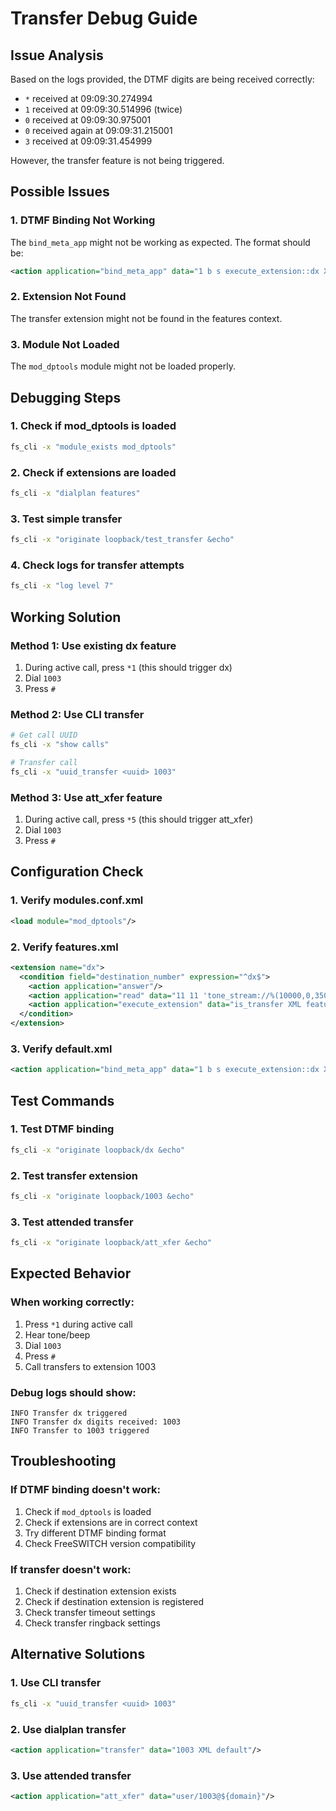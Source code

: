 # Transfer Debug Guide

## Issue Analysis
Based on the logs provided, the DTMF digits are being received correctly:
- `*` received at 09:09:30.274994
- `1` received at 09:09:30.514996 (twice)
- `0` received at 09:09:30.975001
- `0` received again at 09:09:31.215001
- `3` received at 09:09:31.454999

However, the transfer feature is not being triggered.

## Possible Issues

### 1. DTMF Binding Not Working
The `bind_meta_app` might not be working as expected. The format should be:
```xml
<action application="bind_meta_app" data="1 b s execute_extension::dx XML features"/>
```

### 2. Extension Not Found
The transfer extension might not be found in the features context.

### 3. Module Not Loaded
The `mod_dptools` module might not be loaded properly.

## Debugging Steps

### 1. Check if mod_dptools is loaded
```bash
fs_cli -x "module_exists mod_dptools"
```

### 2. Check if extensions are loaded
```bash
fs_cli -x "dialplan features"
```

### 3. Test simple transfer
```bash
fs_cli -x "originate loopback/test_transfer &echo"
```

### 4. Check logs for transfer attempts
```bash
fs_cli -x "log level 7"
```

## Working Solution

### Method 1: Use existing dx feature
1. During active call, press `*1` (this should trigger dx)
2. Dial `1003`
3. Press `#`

### Method 2: Use CLI transfer
```bash
# Get call UUID
fs_cli -x "show calls"

# Transfer call
fs_cli -x "uuid_transfer <uuid> 1003"
```

### Method 3: Use att_xfer feature
1. During active call, press `*5` (this should trigger att_xfer)
2. Dial `1003`
3. Press `#`

## Configuration Check

### 1. Verify modules.conf.xml
```xml
<load module="mod_dptools"/>
```

### 2. Verify features.xml
```xml
<extension name="dx">
  <condition field="destination_number" expression="^dx$">
    <action application="answer"/>
    <action application="read" data="11 11 'tone_stream://%(10000,0,350,440)' digits 5000 #"/>
    <action application="execute_extension" data="is_transfer XML features"/>
  </condition>
</extension>
```

### 3. Verify default.xml
```xml
<action application="bind_meta_app" data="1 b s execute_extension::dx XML features"/>
```

## Test Commands

### 1. Test DTMF binding
```bash
fs_cli -x "originate loopback/dx &echo"
```

### 2. Test transfer extension
```bash
fs_cli -x "originate loopback/1003 &echo"
```

### 3. Test attended transfer
```bash
fs_cli -x "originate loopback/att_xfer &echo"
```

## Expected Behavior

### When working correctly:
1. Press `*1` during active call
2. Hear tone/beep
3. Dial `1003`
4. Press `#`
5. Call transfers to extension 1003

### Debug logs should show:
```
INFO Transfer dx triggered
INFO Transfer dx digits received: 1003
INFO Transfer to 1003 triggered
```

## Troubleshooting

### If DTMF binding doesn't work:
1. Check if `mod_dptools` is loaded
2. Check if extensions are in correct context
3. Try different DTMF binding format
4. Check FreeSWITCH version compatibility

### If transfer doesn't work:
1. Check if destination extension exists
2. Check if destination extension is registered
3. Check transfer timeout settings
4. Check transfer ringback settings

## Alternative Solutions

### 1. Use CLI transfer
```bash
fs_cli -x "uuid_transfer <uuid> 1003"
```

### 2. Use dialplan transfer
```xml
<action application="transfer" data="1003 XML default"/>
```

### 3. Use attended transfer
```xml
<action application="att_xfer" data="user/1003@${domain}"/>
```
